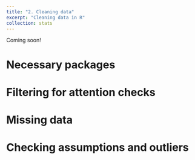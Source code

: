 ```yaml
---
title: "2. Cleaning data"
excerpt: "Cleaning data in R"
collection: stats
---
```


Coming soon!

# Necessary packages

# Filtering for attention checks

# Missing data

# Checking assumptions and outliers


